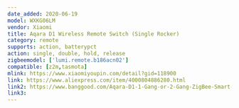 ```yaml
---
date_added: 2020-06-19
model: WXKG06LM
vendor: Xiaomi
title: Aqara D1 Wireless Remote Switch (Single Rocker)
category: remote
supports: action, batterypct
action: single, double, hold, release
zigbeemodel: ['lumi.remote.b186acn02']
compatible: [z2m,tasmota]
mlink: https://www.xiaomiyoupin.com/detail?gid=118900
link: https://www.aliexpress.com/item/4000804886280.html
link2: https://www.banggood.com/Aqara-D1-1-Gang-or-2-Gang-ZigBee-Smart-Wireless-Switch-APP-Remote-Control-Timer-Work-with-MIJIA-APP-HomeKit-p-1644321.html
link3: 
---
```

